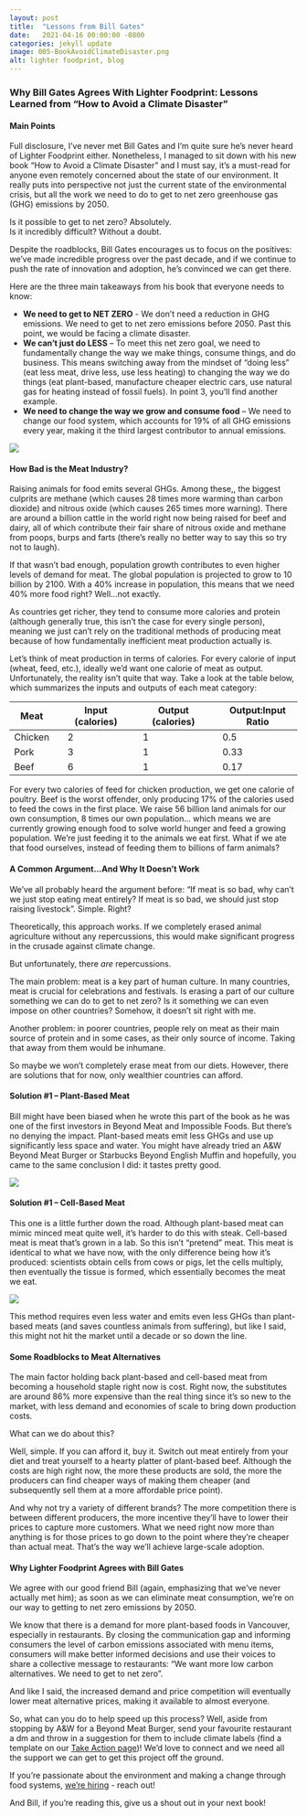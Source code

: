 ```yaml
---
layout: post
title:  "Lessons from Bill Gates"
date:   2021-04-16 00:00:00 -0800
categories: jekyll update
image: 005-BookAvoidClimateDisaster.png
alt: lighter foodprint, blog
---
```

<h3>Why Bill Gates Agrees With Lighter Foodprint: Lessons Learned from “How to Avoid a Climate Disaster”</h3>
<h4>Main Points</h4>

Full disclosure, I’ve never met Bill Gates and I’m quite sure he’s never heard of Lighter Foodprint either. Nonetheless, I managed to sit down with his new book “How to Avoid a Climate Disaster” and I must say, it’s a must-read for anyone even remotely concerned about the state of our environment. It really puts into perspective not just the current state of the environmental crisis, but all the work we need to do to get to net zero greenhouse gas (GHG) emissions by 2050.

Is it possible to get to net zero? Absolutely.
<br>Is it incredibly difficult? Without a doubt. 

Despite the roadblocks, Bill Gates encourages us to focus on the positives: we’ve made incredible progress over the past decade, and if we continue to push the rate of innovation and adoption, he’s convinced we can get there. 

Here are the three main takeaways from his book that everyone needs to know:
* **We need to get to NET ZERO** - We don’t need a reduction in GHG emissions. We need to get to net zero emissions before 2050. Past this point, we would be facing a climate disaster.
* **We can’t just do LESS** – To meet this net zero goal, we need to fundamentally change the way we make things, consume things, and do business. This means switching away from the mindset of “doing less” (eat less meat, drive less, use less heating) to changing the way we do things (eat plant-based, manufacture cheaper electric cars, use natural gas for heating instead of fossil fuels). In point 3, you’ll find another example. 
* **We need to change the way we grow and consume food** – We need to change our food system, which accounts for 19% of all GHG emissions every year, making it the third largest contributor to annual emissions.

<img class="img-blog d-block mx-auto" src="assets/img/blog/005-GHGbySectorChart.png">

<h4>How Bad is the Meat Industry?</h4>

Raising animals for food emits several GHGs. Among these,, the biggest culprits are methane (which causes 28 times more warming than carbon dioxide) and nitrous oxide (which causes 265 times more warning). There are around a billion cattle in the world right now being raised for beef and dairy, all of which contribute their fair share of nitrous oxide and methane from poops, burps and farts (there’s really no better way to say this so try not to laugh).

If that wasn’t bad enough, population growth contributes to even higher levels of demand for meat. The global population is projected to grow to 10 billion by 2100. With a 40% increase in population, this means that we need 40% more food right? Well…not exactly. 

As countries get richer, they tend to consume more calories and protein (although generally true, this isn’t the case for every single person), meaning we just can’t rely on the traditional methods of producing meat because of how fundamentally inefficient meat production actually is. 

Let’s think of meat production in terms of calories. For every calorie of input (wheat, feed, etc.), ideally we’d want one calorie of meat as output. Unfortunately, the reality isn’t quite that way. Take a look at the table below, which summarizes the inputs and outputs of each meat category: 

|   Meat     |  |  Input (calories)  |  |  Output (calories)  |  |  Output:Input Ratio  |
|------------|--|--------------------|--|---------------------|--|----------------------|
|   Chicken  |  |  2                 |  |  1                  |  |  0.5                 |
|   Pork     |  |  3                 |  |  1                  |  |  0.33                |
|   Beef     |  |  6                 |  |  1                  |  |  0.17                |

For every two calories of feed for chicken production, we get one calorie of poultry. Beef is the worst offender, only producing 17% of the calories used to feed the cows in the first place. We raise 56 billion land animals for our own consumption, 8 times our own population… which means we are currently growing enough food to solve world hunger and feed a growing population. We’re just feeding it to the animals we eat first. What if we ate that food ourselves, instead of feeding them to billions of farm animals?

<h4>A Common Argument…And Why It Doesn’t Work</h4>

We’ve all probably heard the argument before: “If meat is so bad, why can’t we just stop eating meat entirely? If meat is so bad, we should just stop raising livestock”. Simple. Right?

Theoretically, this approach works. If we completely erased animal agriculture without any repercussions, this would make significant progress in the crusade against climate change. 

But unfortunately, there *are* repercussions.

The main problem: meat is a key part of human culture. In many countries, meat is crucial for celebrations and festivals. Is erasing a part of our culture something we can do to get to net zero? Is it something we can even impose on other countries? Somehow, it doesn’t sit right with me. 

Another problem: in poorer countries, people rely on meat as their main source of protein and in some cases, as their only source of income. Taking that away from them would be inhumane. 

So maybe we won’t completely erase meat from our diets. However, there are solutions that for now, only wealthier countries can afford. 

<h4>Solution #1 – Plant-Based Meat</h4>

Bill might have been biased when he wrote this part of the book as he was one of the first investors in Beyond Meat and Impossible Foods. But there’s no denying the impact. Plant-based meats emit less GHGs and use up significantly less space and water. You might have already tried an A&W Beyond Meat Burger or Starbucks Beyond English Muffin and hopefully, you came to the same conclusion I did: it tastes pretty good. 

<img class="img-blog d-block mx-auto" src="assets/img/blog/005-BeyondBurger.png">

<h4>Solution #1 – Cell-Based Meat</h4>

This one is a little further down the road. Although plant-based meat can mimic minced meat quite well, it’s harder to do this with steak. Cell-based meat is meat that’s grown in a lab. So this isn’t “pretend” meat. This meat is identical to what we have now, with the only difference being how it’s produced: scientists obtain cells from cows or pigs, let the cells multiply, then eventually the tissue is formed, which essentially becomes the meat we eat.

<img class="img-blog d-block mx-auto" src="assets/img/blog/005-CellBasedPatty.jpeg">

This method requires even less water and emits even less GHGs than plant-based meats (and saves countless animals from suffering), but like I said, this might not hit the market until a decade or so down the line. 

<h4>Some Roadblocks to Meat Alternatives</h4>

The main factor holding back plant-based and cell-based meat from becoming a household staple right now is cost. Right now, the substitutes are around 86% more expensive than the real thing since it’s so new to the market, with less demand and economies of scale to bring down production costs. 

What can we do about this?

Well, simple. If you can afford it, buy it. Switch out meat entirely from your diet and treat yourself to a hearty platter of plant-based beef. Although the costs are high right now, the more these products are sold, the more the producers can find cheaper ways of making them cheaper (and subsequently sell them at a more affordable price point).

And why not try a variety of different brands? The more competition there is between different producers, the more incentive they’ll have to lower their prices to capture more customers. What we need right now more than anything is for those prices to go down to the point where they’re cheaper than actual meat. That’s the way we’ll achieve large-scale adoption. 

<h4>Why Lighter Foodprint Agrees with Bill Gates</h4>

We agree with our good friend Bill (again, emphasizing that we’ve never actually met him); as soon as we can eliminate meat consumption, we’re on our way to getting to net zero emissions by 2050. 

We know that there is a demand for more plant-based foods in Vancouver, especially in restaurants. By closing the communication gap and informing consumers the level of carbon emissions associated with menu items, consumers will make better informed decisions and use their voices to share a collective message to restaurants: “We want more low carbon alternatives. We need to get to net zero”.

And like I said, the increased demand and price competition will eventually lower meat alternative prices, making it available to almost everyone. 

So, what can you do to help speed up this process? Well, aside from stopping by A&W for a Beyond Meat Burger, send your favourite restaurant a dm and throw in a suggestion for them to include climate labels (find a template on our [Take Action page](www.lighterfoodprint.com/blog))! We’d love to connect and we need all the support we can get to get this project off the ground. 

If you’re passionate about the environment and making a change through food systems, [we’re hiring](www.lighterfoodprint.com/hiring) - reach out!

And Bill, if you’re reading this, give us a shout out in your next book!
